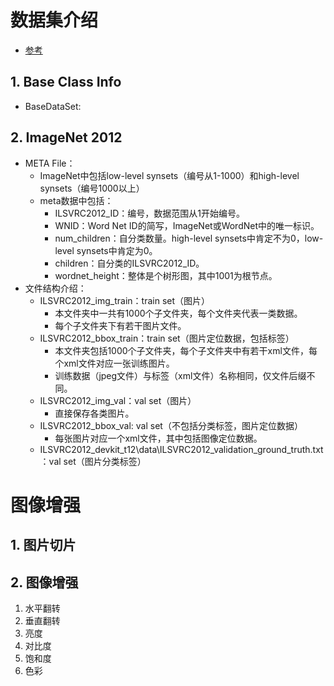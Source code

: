 # 数据集介绍
+ [参考](https://github.com/dontfollowmeimcrazy/imagenet)

## 1. Base Class Info
+ BaseDataSet:

## 2. ImageNet 2012
+ META File：
    + ImageNet中包括low-level synsets（编号从1-1000）和high-level synsets（编号1000以上）
    + meta数据中包括：
        + ILSVRC2012_ID：编号，数据范围从1开始编号。
        + WNID：Word Net ID的简写，ImageNet或WordNet中的唯一标识。
        + num_children：自分类数量。high-level synsets中肯定不为0，low-level synsets中肯定为0。
        + children：自分类的ILSVRC2012_ID。
        + wordnet_height：整体是个树形图，其中1001为根节点。
+ 文件结构介绍：
    + ILSVRC2012_img_train：train set（图片）
        + 本文件夹中一共有1000个子文件夹，每个文件夹代表一类数据。
        + 每个子文件夹下有若干图片文件。
    + ILSVRC2012_bbox_train：train set（图片定位数据，包括标签）
        + 本文件夹包括1000个子文件夹，每个子文件夹中有若干xml文件，每个xml文件对应一张训练图片。
        + 训练数据（jpeg文件）与标签（xml文件）名称相同，仅文件后缀不同。
    + ILSVRC2012_img_val：val set（图片）
        + 直接保存各类图片。
    + ILSVRC2012_bbox_val: val set（不包括分类标签，图片定位数据）
        + 每张图片对应一个xml文件，其中包括图像定位数据。
    + ILSVRC2012_devkit_t12\data\ILSVRC2012_validation_ground_truth.txt：val set（图片分类标签）


# 图像增强

## 1. 图片切片

## 2. 图像增强
1. 水平翻转
2. 垂直翻转
3. 亮度
4. 对比度
5. 饱和度
6. 色彩